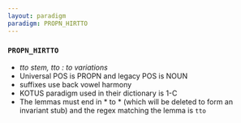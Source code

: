 ```yaml
---
layout: paradigm
paradigm: PROPN_HIRTTO
---
```

### ` PROPN_HIRTTO `

* _tto stem, tto : to variations_
* Universal POS is PROPN and legacy POS is NOUN
* suffixes use back vowel harmony
* KOTUS paradigm used in their dictionary is 1-C
* The lemmas must end in * to * (which will be deleted to form an invariant stub) and the regex matching the lemma is ` tto `
